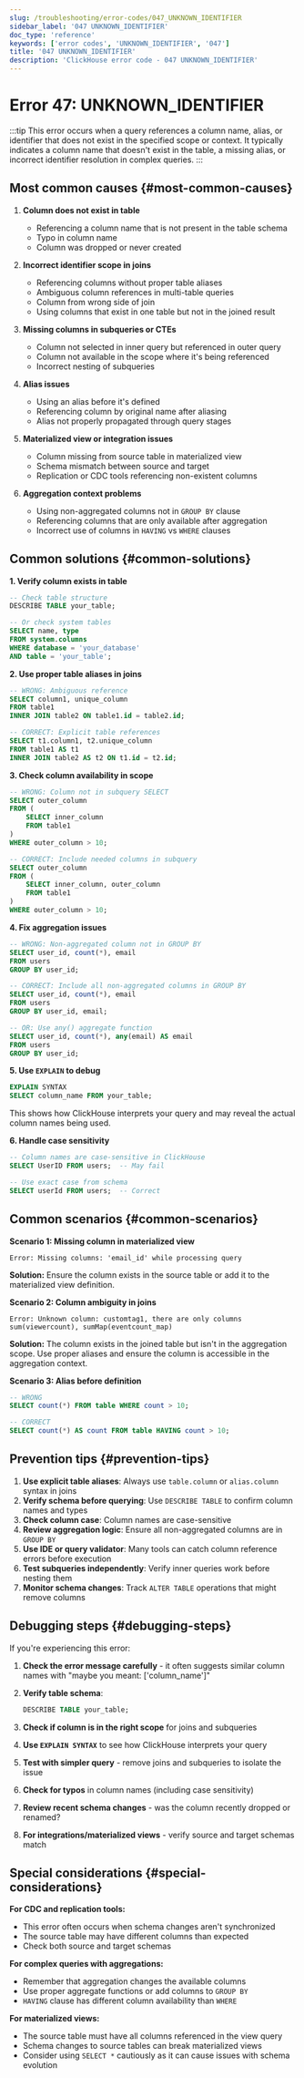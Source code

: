 ```yaml
---
slug: /troubleshooting/error-codes/047_UNKNOWN_IDENTIFIER
sidebar_label: '047 UNKNOWN_IDENTIFIER'
doc_type: 'reference'
keywords: ['error codes', 'UNKNOWN_IDENTIFIER', '047']
title: '047 UNKNOWN_IDENTIFIER'
description: 'ClickHouse error code - 047 UNKNOWN_IDENTIFIER'
---
```


# Error 47: UNKNOWN_IDENTIFIER

:::tip
This error occurs when a query references a column name, alias, or identifier that does not exist in the specified scope or context.
It typically indicates a column name that doesn't exist in the table, a missing alias, or incorrect identifier resolution in complex queries.
:::

## Most common causes {#most-common-causes}

1. **Column does not exist in table**
    - Referencing a column name that is not present in the table schema
    - Typo in column name
    - Column was dropped or never created

2. **Incorrect identifier scope in joins**
    - Referencing columns without proper table aliases
    - Ambiguous column references in multi-table queries
    - Column from wrong side of join
    - Using columns that exist in one table but not in the joined result

3. **Missing columns in subqueries or CTEs**
    - Column not selected in inner query but referenced in outer query
    - Column not available in the scope where it's being referenced
    - Incorrect nesting of subqueries

4. **Alias issues**
    - Using an alias before it's defined
    - Referencing column by original name after aliasing
    - Alias not properly propagated through query stages

5. **Materialized view or integration issues**
    - Column missing from source table in materialized view
    - Schema mismatch between source and target
    - Replication or CDC tools referencing non-existent columns

6. **Aggregation context problems**
    - Using non-aggregated columns not in `GROUP BY` clause
    - Referencing columns that are only available after aggregation
    - Incorrect use of columns in `HAVING` vs `WHERE` clauses

## Common solutions {#common-solutions}

**1. Verify column exists in table**

```sql
-- Check table structure
DESCRIBE TABLE your_table;

-- Or check system tables
SELECT name, type 
FROM system.columns 
WHERE database = 'your_database' 
AND table = 'your_table';
```

**2. Use proper table aliases in joins**

```sql
-- WRONG: Ambiguous reference
SELECT column1, unique_column
FROM table1
INNER JOIN table2 ON table1.id = table2.id;

-- CORRECT: Explicit table references
SELECT t1.column1, t2.unique_column
FROM table1 AS t1
INNER JOIN table2 AS t2 ON t1.id = t2.id;
```

**3. Check column availability in scope**

```sql
-- WRONG: Column not in subquery SELECT
SELECT outer_column
FROM (
    SELECT inner_column 
    FROM table1
) 
WHERE outer_column > 10;

-- CORRECT: Include needed columns in subquery
SELECT outer_column
FROM (
    SELECT inner_column, outer_column 
    FROM table1
)
WHERE outer_column > 10;
```

**4. Fix aggregation issues**

```sql
-- WRONG: Non-aggregated column not in GROUP BY
SELECT user_id, count(*), email
FROM users
GROUP BY user_id;

-- CORRECT: Include all non-aggregated columns in GROUP BY
SELECT user_id, count(*), email
FROM users
GROUP BY user_id, email;

-- OR: Use any() aggregate function
SELECT user_id, count(*), any(email) AS email
FROM users
GROUP BY user_id;
```

**5. Use `EXPLAIN` to debug**

```sql
EXPLAIN SYNTAX
SELECT column_name FROM your_table;
```

This shows how ClickHouse interprets your query and may reveal the actual column names being used.

**6. Handle case sensitivity**

```sql
-- Column names are case-sensitive in ClickHouse
SELECT UserID FROM users;  -- May fail

-- Use exact case from schema
SELECT userId FROM users;  -- Correct
```

## Common scenarios {#common-scenarios}

**Scenario 1: Missing column in materialized view**

```text
Error: Missing columns: 'email_id' while processing query
```

**Solution:** Ensure the column exists in the source table or add it to the materialized view definition.

**Scenario 2: Column ambiguity in joins**

```text
Error: Unknown column: customtag1, there are only columns sum(viewercount), sumMap(eventcount_map)
```

**Solution:** The column exists in the joined table but isn't in the aggregation scope. Use proper aliases and ensure the column is accessible in the aggregation context.

**Scenario 3: Alias before definition**

```sql
-- WRONG
SELECT count(*) FROM table WHERE count > 10;

-- CORRECT
SELECT count(*) AS count FROM table HAVING count > 10;
```

## Prevention tips {#prevention-tips}

1. **Use explicit table aliases**: Always use `table.column` or `alias.column` syntax in joins
2. **Verify schema before querying**: Use `DESCRIBE TABLE` to confirm column names and types
3. **Check column case**: Column names are case-sensitive
4. **Review aggregation logic**: Ensure all non-aggregated columns are in `GROUP BY`
5. **Use IDE or query validator**: Many tools can catch column reference errors before execution
6. **Test subqueries independently**: Verify inner queries work before nesting them
7. **Monitor schema changes**: Track `ALTER TABLE` operations that might remove columns

## Debugging steps {#debugging-steps}

If you're experiencing this error:

1. **Check the error message carefully** - it often suggests similar column names with "maybe you meant: ['column_name']"
2. **Verify table schema**:

   ```sql
   DESCRIBE TABLE your_table;
   ```
3. **Check if column is in the right scope** for joins and subqueries
4. **Use `EXPLAIN SYNTAX`** to see how ClickHouse interprets your query
5. **Test with simpler query** - remove joins and subqueries to isolate the issue
6. **Check for typos** in column names (including case sensitivity)
7. **Review recent schema changes** - was the column recently dropped or renamed?
8. **For integrations/materialized views** - verify source and target schemas match

## Special considerations {#special-considerations}

**For CDC and replication tools:**
- This error often occurs when schema changes aren't synchronized
- The source table may have different columns than expected
- Check both source and target schemas

**For complex queries with aggregations:**
- Remember that aggregation changes the available columns
- Use proper aggregate functions or add columns to `GROUP BY`
- `HAVING` clause has different column availability than `WHERE`

**For materialized views:**
- The source table must have all columns referenced in the view query
- Schema changes to source tables can break materialized views
- Consider using `SELECT *` cautiously as it can cause issues with schema evolution